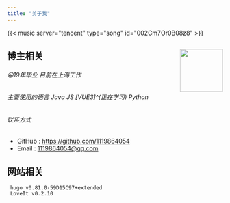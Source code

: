 ```yaml
---
title: "关于我"
---
```


{{< music server="tencent" type="song" id="002Cm7Or0B08z8" >}}

## 博主相关 <img src="/img/logo.png" align='right' style="height:100px"/>

###### :grinning:19年毕业 目前在上海工作

###### 主要使用的语言 Java JS [VUE3]^(正在学习) Python

###### 联系方式

- GitHub : https://github.com/1119864054
- Email : 1119864054@qq.com

## 网站相关

```text
 hugo v0.81.0-59D15C97+extended
 LoveIt v0.2.10
```

